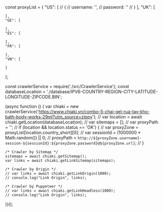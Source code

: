 const proxyList = {
    "US": [
        // {
        //     username: '',
        //     password: ''
        // }
    ],
    "UK": [

    ],
    "GE": [

    ],
    "ES": [

    ],
    "FR": [

    ],
    "VN": [
        
    ]
};

const crawlerService = require('./src/CrawlerService');
const databaseLocation = './database/IPV6-COUNTRY-REGION-CITY-LATITUDE-LONGITUDE-ZIPCODE.BIN';

(async function () {
    var chiaki = new crawlerService('https://www.chiaki.vn/combo-5-chai-gel-rua-tay-kho-bath-body-works-29ml?utm_source=zippy');
    // var location = await chiaki.getLocation(databaseLocation);
    // var sitemaps = [];
    // var proxyPath = '';
    // if (location && location.status == 'OK') {
    //     var proxyZone = proxyList[location.country_short][0];
    //     var sessionId = (1000000 * Math.random()) || 0;
    //     proxyPath = `http://${proxyZone.username}-session-${sessionId}:${proxyZone.password}@${proxyZone.url}`;
    // }

    /* Crawler by Sitemap */
    sitemaps = await chiaki.getSitemap();
    var links = await chiaki.getLinkSitemap(sitemaps);

    /* Crawler by Origin */
    // var links = await chiaki.getLinkOrigin(1000);
    // console.log("Link Origin", links);

    /* Crawler by Puppeteer */
    // var links = await chiaki.getLinkHeadless(1000);
    // console.log("Link Origin", links);
})();

